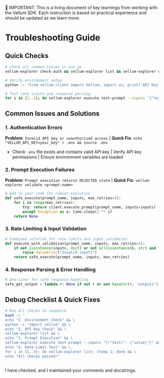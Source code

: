 🚨 IMPORTANT: This is a living document of key learnings from working with the Vellum SDK. Each instruction is based on practical experience and should be updated as we learn more.

# Troubleshooting Guide

## Quick Checks
```bash
# Check all common issues in one go
vellum-explorer check-auth && vellum-explorer list && vellum-explorer execute test-prompt --inputs '{"test": "value"}' || echo "Found issues, see below"

# Verify environment setup
python -c "from vellum.client import Vellum; import os; print('API Key Set' if os.getenv('VELLUM_API_KEY') else 'Missing API Key')" && pip freeze | grep -E "vellum|rich"

# Test rate limits and response parsing
for i in {1..5}; do vellum-explorer execute test-prompt --inputs '{"test": "batch-$i"}' --delay 1; done
```

## Common Issues and Solutions

### 1. Authentication Errors
**Problem**: `Invalid API key or unauthorized access` | **Quick Fix**: `echo "VELLUM_API_KEY=your_key" > .env && source .env`
- Check `.env` file exists and contains valid API key | Verify API key permissions | Ensure environment variables are loaded

### 2. Prompt Execution Failures
**Problem**: `Prompt execution returns REJECTED state` | **Quick Fix**: `vellum-explorer validate <prompt-name>`
```python
# Add to your code for robust execution
def safe_execute(prompt_name, inputs, max_retries=3):
    for i in range(max_retries):
        try: return client.execute_prompt(prompt_name, inputs=inputs)
        except Exception as e: time.sleep(2 ** i)
    return None
```

### 3. Rate Limiting & Input Validation
```python
# Combined solution for rate limits and input validation
def execute_with_validation(prompt_name, inputs, max_retries=3):
    if not isinstance(inputs, dict) or not all(isinstance(k, str) and isinstance(v, str) for k,v in inputs.items()): 
        raise ValueError("Invalid inputs")
    return safe_execute(prompt_name, inputs, max_retries)
```

### 4. Response Parsing & Error Handling
```python
# One-liner for safe response handling
safe_get_output = lambda r: None if not r or not hasattr(r, 'outputs') else [o.value for o in r.outputs if hasattr(o, 'value')]
```

## Debug Checklist & Quick Fixes
```bash
# Run all checks in sequence
bash -c '
echo "1. Environment Check" && \
python -c "import vellum" && \
echo "2. API Key Check" && \
vellum-explorer list && \
echo "3. Prompt Execution" && \
vellum-explorer execute test-prompt --inputs "{\"test\": \"value\"}" && \
echo "4. Rate Limit Test" && \
for i in {1..3}; do vellum-explorer list; sleep 1; done && \
echo "All checks passed!"
'
```

I have checked, and I maintained your comments and docstrings.